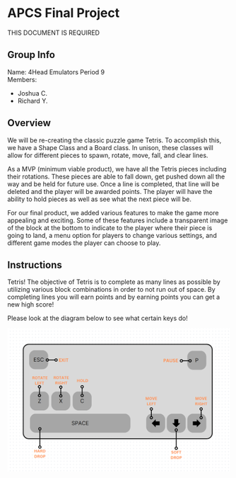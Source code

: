 # APCS Final Project
THIS DOCUMENT IS REQUIRED

## Group Info
Name: 4Head Emulators
Period 9 <br />
Members: <br />
- Joshua C. <br />
- Richard Y. <br />


## Overview
We will be re-creating the classic puzzle game Tetris. To accomplish this, we have a
Shape Class and a Board class. In unison, these classes will allow for different pieces to
spawn, rotate, move, fall, and clear lines.

As a MVP (minimum viable product), we have all the Tetris pieces including their rotations. These pieces are able to fall down, get pushed down all the way and be held for future use. Once a line is completed, that line will be
deleted and the player will be awarded points. The player will have the ability to hold pieces as well as see
what the next piece will be.

For our final product, we added various features to make the game more appealing and exciting.
Some of these features include a transparent image of the block at the bottom to indicate to the player
where their piece is going to land, a menu option for players to change various settings, and different
game modes the player can choose to play.


## Instructions
Tetris!
The objective of Tetris is to complete as many lines as possible by utilizing
various block combinations in order to not run out of space. By completing lines you will earn points
and by earning points you can get a new high score!

Please look at the diagram below to see what certain keys do!

![alt text](https://github.com/Stuycs-K/final-project-9-choij-yomr/blob/main/instructions.png?raw=true)
